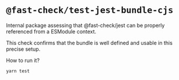 # `@fast-check/test-jest-bundle-cjs`

Internal package assessing that @fast-check/jest can be properly referenced from a ESModule context.

This check confirms that the bundle is well defined and usable in this precise setup.

How to run it?

```sh
yarn test
```
